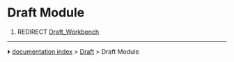 # Draft Module
1.  REDIRECT [Draft_Workbench](Draft_Workbench.md)



---
⏵ [documentation index](../README.md) > [Draft](Draft_Workbench.md) > Draft Module
